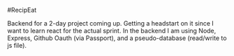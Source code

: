 #RecipEat

Backend for a 2-day project coming up. Getting a headstart on it since I want to learn react for the actual sprint. In the backend I am using Node, Express, Github Oauth (via Passport), and a pseudo-database (read/write to js file).
